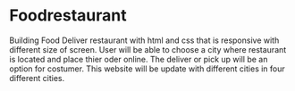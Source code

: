 # Foodrestaurant
Building Food Deliver restaurant  with html and css that is responsive with different size of screen.
User will be able to choose a city where restaurant is located and place thier oder online. The deliver or pick up will be an option for costumer. This website will be update with different cities in four different cities.
